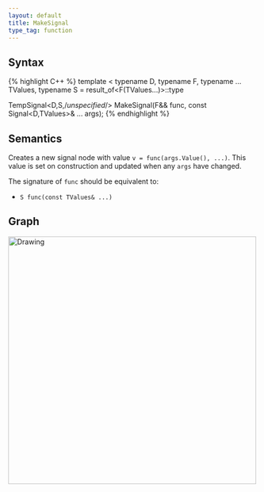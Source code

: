 ```yaml
---
layout: default
title: MakeSignal
type_tag: function
---
```

## Syntax
{% highlight C++ %}
template
<
    typename D,
    typename F,
    typename ... TValues,
    typename S = result_of<F(TValues...)>::type
>
TempSignal<D,S,/*unspecified*/>
    MakeSignal(F&& func, const Signal<D,TValues>& ... args);
{% endhighlight %}

## Semantics
Creates a new signal node with value `v = func(args.Value(), ...)`.
This value is set on construction and updated when any `args` have changed.

The signature of `func` should be equivalent to:

* `S func(const TValues& ...)`

## Graph
<img src="{{ site.baseurl }}/media/flow_makesignal.png" alt="Drawing" width="500px"/>